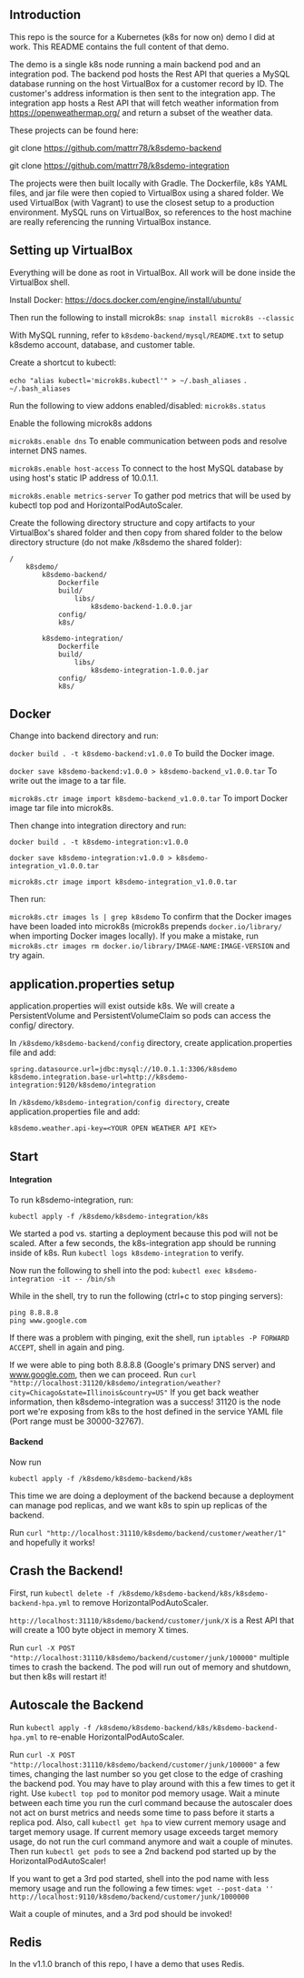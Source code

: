 ## Introduction
This repo is the source for a Kubernetes (k8s for now on) demo I did at work.  This README contains the full content of that demo.

The demo is a single k8s node running a main backend pod and an integration pod.  The backend pod hosts the Rest API that
queries a MySQL database running on the host VirtualBox for a customer record by ID.  The customer's address information
is then sent to the integration app.  The integration app hosts a Rest API that will fetch weather information from
https://openweathermap.org/ and return a subset of the weather data.

These projects can be found here:

git clone https://github.com/mattrr78/k8sdemo-backend

git clone https://github.com/mattrr78/k8sdemo-integration

The projects were then built locally with Gradle.  The Dockerfile, k8s YAML files, and jar file were then copied to 
VirtualBox using a shared folder.  We used VirtualBox (with Vagrant) to use the closest setup to a production environment.
MySQL runs on VirtualBox, so references to the host machine are really referencing the running VirtualBox instance.

## Setting up VirtualBox

Everything will be done as root in VirtualBox.  All work will be done inside the VirtualBox shell.

Install Docker:  https://docs.docker.com/engine/install/ubuntu/

Then run the following to install microk8s:  `snap install microk8s --classic`

With MySQL running, refer to `k8sdemo-backend/mysql/README.txt` to setup k8sdemo account, database, and customer table.

Create a shortcut to kubectl:

`echo "alias kubectl='microk8s.kubectl'" > ~/.bash_aliases`
`. ~/.bash_aliases`

Run the following to view addons enabled/disabled: `microk8s.status`

Enable the following microk8s addons

`microk8s.enable dns` To enable communication between pods and resolve internet DNS names.

`microk8s.enable host-access` To connect to the host MySQL database by using host's static IP address of 10.0.1.1.

`microk8s.enable metrics-server` To gather pod metrics that will be used by kubectl top pod and HorizontalPodAutoScaler.

Create the following directory structure and copy artifacts to your VirtualBox's shared folder and then copy from shared
folder to the below directory structure (do not make /k8sdemo the shared folder):

```
/
    k8sdemo/
        k8sdemo-backend/
            Dockerfile
            build/
                libs/
                    k8sdemo-backend-1.0.0.jar
            config/
            k8s/
    
        k8sdemo-integration/
            Dockerfile
            build/
                libs/
                    k8sdemo-integration-1.0.0.jar
            config/
            k8s/
```

## Docker
Change into backend directory and run:

`docker build . -t k8sdemo-backend:v1.0.0` To build the Docker image.

`docker save k8sdemo-backend:v1.0.0 > k8sdemo-backend_v1.0.0.tar`  To write out the image to a tar file.

`microk8s.ctr image import k8sdemo-backend_v1.0.0.tar` To import Docker image tar file into microk8s.

Then change into integration directory and run:

`docker build . -t k8sdemo-integration:v1.0.0`

`docker save k8sdemo-integration:v1.0.0 > k8sdemo-integration_v1.0.0.tar`

`microk8s.ctr image import k8sdemo-integration_v1.0.0.tar`

Then run:

`microk8s.ctr images ls | grep k8sdemo` To confirm that the Docker images have been loaded into microk8s 
(microk8s prepends `docker.io/library/` when importing Docker images locally).  If you make a mistake, run
`microk8s.ctr images rm docker.io/library/IMAGE-NAME:IMAGE-VERSION` and try again.

## application.properties setup

application.properties will exist outside k8s.  We will create a PersistentVolume and PersistentVolumeClaim so pods
can access the config/ directory.

In `/k8sdemo/k8sdemo-backend/config` directory, create application.properties file and add:
```
spring.datasource.url=jdbc:mysql://10.0.1.1:3306/k8sdemo
k8sdemo.integration.base-url=http://k8sdemo-integration:9120/k8sdemo/integration
```

In `/k8sdemo/k8sdemo-integration/config directory`, create application.properties file and add:
```
k8sdemo.weather.api-key=<YOUR OPEN WEATHER API KEY>
```

## Start

#### Integration
To run k8sdemo-integration, run:

```
kubectl apply -f /k8sdemo/k8sdemo-integration/k8s
```

We started a pod vs. starting a deployment because this pod will not be scaled.
After a few seconds, the k8s-integration app should be running inside of k8s.  Run `kubectl logs k8sdemo-integration`
to verify.

Now run the following to shell into the pod:  `kubectl exec k8sdemo-integration -it -- /bin/sh`

While in the shell, try to run the following (ctrl+c to stop pinging servers):
```
ping 8.8.8.8
ping www.google.com
```

If there was a problem with pinging, exit the shell, run `iptables -P FORWARD ACCEPT`, shell in again and ping.

If we were able to ping both 8.8.8.8 (Google's primary DNS server) and www.google.com, then we can proceed.  Run
`curl "http://localhost:31120/k8sdemo/integration/weather?city=Chicago&state=Illinois&country=US"`  If you get back
weather information, then k8sdemo-integration was a success!  31120 is the node port we're exposing from k8s to the 
host defined in the service YAML file (Port range must be 30000-32767).  

#### Backend
Now run 
```
kubectl apply -f /k8sdemo/k8sdemo-backend/k8s
```

This time we are doing a deployment of the backend because a deployment can manage pod replicas, and we want k8s to
spin up replicas of the backend.

Run `curl "http://localhost:31110/k8sdemo/backend/customer/weather/1"` and hopefully it works!

## Crash the Backend!

First, run `kubectl delete -f /k8sdemo/k8sdemo-backend/k8s/k8sdemo-backend-hpa.yml` to remove HorizontalPodAutoScaler.

`http://localhost:31110/k8sdemo/backend/customer/junk/X` is a Rest API that will create a 100 byte object in memory X
times.

Run `curl -X POST "http://localhost:31110/k8sdemo/backend/customer/junk/100000"` multiple times to crash the backend.
The pod will run out of memory and shutdown, but then k8s will restart it!

## Autoscale the Backend

Run `kubectl apply -f /k8sdemo/k8sdemo-backend/k8s/k8sdemo-backend-hpa.yml` to re-enable HorizontalPodAutoScaler.

Run `curl -X POST "http://localhost:31110/k8sdemo/backend/customer/junk/100000"` a few times, changing the last number 
so you get close to the edge of crashing the backend pod.  You may have to play around with this a few times to get it
right.  Use `kubectl top pod` to monitor pod memory usage.  Wait a minute between each time you run the curl command
because the autoscaler does not act on burst metrics and needs some time to pass before it starts a replica pod.  Also,
call `kubectl get hpa` to view current memory usage and target memory usage.  If current memory usage exceeds target
memory usage, do not run the curl command anymore and wait a couple of minutes.  Then run `kubectl get pods` to see a
2nd backend pod started up by the HorizontalPodAutoScaler!

If you want to get a 3rd pod started, shell into the pod name with less memory usage and run the following a few times:
`wget --post-data '' http://localhost:9110/k8sdemo/backend/customer/junk/1000000`

Wait a couple of minutes, and a 3rd pod should be invoked!

## Redis

In the v1.1.0 branch of this repo, I have a demo that uses Redis.